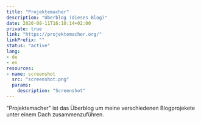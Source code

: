 ```yaml
---
title: "Projektemacher"
description: "Überblog (dieses Blog)"
date: 2020-08-11T16:10:14+02:00
private: true
link: "https://projektemacher.org/"
linkPrefix: ""
status: "active"
lang:
- de
- en
resources:
- name: screenshot
  src: "screenshot.png"
  params:
    description: "Screenshot"
---
```

"Projektemacher" ist das Überblog um meine verschiedenen Blogprojekete unter einem Dach zusammenzuführen.
